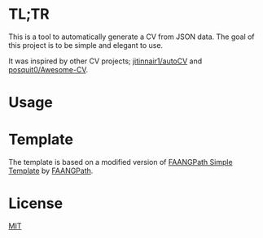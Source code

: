 # TL;TR

This is a tool to automatically generate a CV from JSON data. The goal of this
project is to be simple and elegant to use.

It was inspired by other CV projects; 
[jitinnair1/autoCV](https://github.com/jitinnair1/autoCV) and 
[posquit0/Awesome-CV](https://github.com/posquit0/Awesome-CV).

# Usage

# Template

The template is based on a modified version of 
[FAANGPath Simple Template](https://www.overleaf.com/latex/templates/faangpath-simple-template/npsfpdqnxmbc)
by [FAANGPath](https://www.faangpath.com).

# License

[MIT](./LICENSE)
